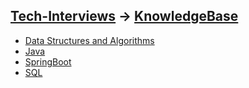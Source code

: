 [Tech-Interviews](../README.md) -> [KnowledgeBase](KnowledgeBase.md)
---

- [Data Structures and Algorithms](Data%20Structures%20and%20Algorithms/DSA.md)
- [Java](Java/Java.md)
- [SpringBoot](SpringBoot/SpringBoot.md)
- [SQL](SQL/SQL.md)